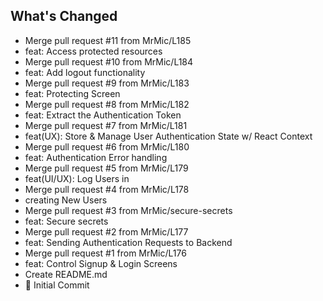 ## What's Changed
* Merge pull request #11 from MrMic/L185
* feat: Access protected resources
* Merge pull request #10 from MrMic/L184
* feat: Add logout functionality
* Merge pull request #9 from MrMic/L183
* feat: Protecting Screen
* Merge pull request #8 from MrMic/L182
* feat: Extract the Authentication Token
* Merge pull request #7 from MrMic/L181
* feat(UX): Store & Manage User Authentication State w/ React Context
* Merge pull request #6 from MrMic/L180
* feat: Authentication Error handling
* Merge pull request #5 from MrMic/L179
* feat(UI/UX): Log Users in
* Merge pull request #4 from MrMic/L178
* creating New Users
* Merge pull request #3 from MrMic/secure-secrets
* feat: Secure secrets
* Merge pull request #2 from MrMic/L177
* feat: Sending Authentication Requests to Backend
* Merge pull request #1 from MrMic/L176
* feat: Control Signup & Login Screens
* Create README.md
* 🎉 Initial Commit

<!-- generated by git-cliff -->

